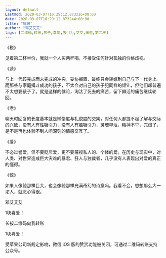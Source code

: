 ```yaml
---
layout: default
Lastmod: 2020-03-07T16:29:12.873316+00:00
date: 2020-03-07T16:29:12.873244+00:00
title: "鲸袭"
author: "邓艾艾艾"
tags: [二维码,转账,孩子,喜爱,吸引力,艾艾,痛苦,第二杯]
---
```


《税》

见着第二杯半价，我就一个人买两杯喝，不接受任何针对孤独的价格歧视。

  

《袭》

与上一代该完成而未完成的冲突，妥协搁置，最终只会转嫁到自己与下一代身上。而那些与家庭搏斗成功的孩子，不太会对自己的孩子犯同样的倾钆，但他们却普遍不太想要孩子了。就是这样的悖论，淘汰了死去的痛苦，留下鲜活的痛苦继续轮回。

  

《老》

聊天时回复的长度基本就是懒惰度与礼貌度的交集，对任何人都提不起了解与交际的兴致，没有人有性吸引力，没有人有脑吸引力，灵魂早泄，精神不举，完蛋了，是不是再也体验不到人间深刻的情感交互了。

  

《爱》

不必过誉爱，但不要贬斥爱，更不要蔑视私人的、个体的爱。在历史与现实中，对人类、对世界造成巨大灾难的暴君、狂人与独裁者，几乎没有人表现出对爱的真正的懂得。

  

《鲸》

如果人像鲸那样巨大，也会像鲸那样充满奇幻的诗意吗。我看不会，想想那么大一坨人，就恶心得很。

  

邓艾艾艾

1块喜爱！

长按二维码向我转账

1块喜爱！

受苹果公司新规定影响，微信 iOS 版的赞赏功能被关闭，可通过二维码转账支持公众号。

